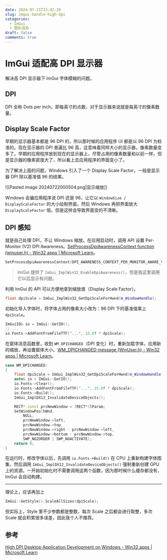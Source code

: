 ```yaml
---
date: 2024-07-21T23:42:26
slug: imgui-handle-high-dpi
categories:
  - ImGui
  - 图形渲染
draft: false
comments: true
---
```


# ImGui 适配高 DPI 显示器

<!-- more -->

解决高 DPI 显示器下 ImGui 字体模糊的问题。

## DPI

DPI 全称 Dots per inch，即每英寸的点数，对于显示器来说就是每英寸的像素数量。

## Display Scale Factor

早期的显示器基本都是 96 DPI 的，所以那时候的应用程序 UI 都是以 96 DPI 为标准的。现在显示器的 DPI 普遍比 96 高，这意味着同样大小的显示器，像素数量变多了。早期的应用程序放到现在的显示器上，尽管占用的像素数量和以前一样，但是显示器的像素密度大了，所以看上去应用程序的界面变小了。

为了解决上面的问题，Windows 引入了一个 Display Scale Factor，一般是显示器 DPI 除以基准值 96 的结果。

![[Pasted image 20240722000504.png|显示缩放]]

Windows 会骗应用程序说 DPI 还是 96，让它以 `WindowSize / DisplayScaleFactor` 的大小绘制界面，然后 Windows 再把界面放大 `DisplayScaleFactor` 倍。但是这样会导致界面变的不清晰。

## DPI 感知

就是自己处理 DPI，不让 Windows 缩放。在应用启动时，调用 API 设置 Per-Monitor (V2) DPI Awareness。[SetProcessDpiAwarenessContext function (winuser.h) - Win32 apps | Microsoft Learn](https://learn.microsoft.com/en-us/windows/win32/api/winuser/nf-winuser-setprocessdpiawarenesscontext)。

``` cpp
SetProcessDpiAwarenessContext(DPI_AWARENESS_CONTEXT_PER_MONITOR_AWARE_V2);
```

> ImGui 提供了 `ImGui_ImplWin32_EnableDpiAwareness()`，但是我这里调用它以后显示有问题。

利用 ImGui 的 API 可以方便地拿到缩放值（Display Scale Factor）。

``` cpp
float dpiScale = ImGui_ImplWin32_GetDpiScaleForHwnd(m_WindowHandle);
```

初始化导入字体时，将字体占用的像素大小改为：96 DPI 下的基准值乘上 `dpiScale`。

``` cpp
ImGuiIO& io = ImGui::GetIO();
// ...
io.Fonts->AddFontFromFileTTF("...", 15.0f * dpiScale);
```

在窗体消息函数里，收到 `WM_DPICHANGED`（DPI 变化）时，重新加载字体，应用新的缩放，再设置窗体大小。[WM_DPICHANGED message (WinUser.h) - Win32 apps | Microsoft Learn](https://learn.microsoft.com/en-us/windows/win32/hidpi/wm-dpichanged)。

``` cpp
case WM_DPICHANGED:
{
    float dpiScale = ImGui_ImplWin32_GetDpiScaleForHwnd(m_WindowHandle);
    auto& io = ImGui::GetIO();
    io.Fonts->Clear();
    io.Fonts->AddFontFromFileTTF("...", 15.0f * dpiScale);
    io.Fonts->Build();
    ImGui_ImplDX12_InvalidateDeviceObjects();

    RECT* const prcNewWindow = (RECT*)lParam;
    SetWindowPos(hWnd,
        NULL,
        prcNewWindow->left,
        prcNewWindow->top,
        prcNewWindow->right - prcNewWindow->left,
        prcNewWindow->bottom - prcNewWindow->top,
        SWP_NOZORDER | SWP_NOACTIVATE);
    return 0;
}
```

在运行时，修改字体以后，先调用 `io.Fonts->Build()` 在 CPU 上重新构建字体图集，然后调用 `ImGui_ImplDX12_InvalidateDeviceObjects()` 强制重新创建 GPU 上的资源。一开始初始化时不需要调用这两个函数，因为那时候什么缓存都没有，ImGui 会自动构建。

---

理论上，应该再加上

``` cpp
ImGui::GetStyle().ScaleAllSizes(dpiScale);
```

但实际上，Style 里不少参数都是整数，每次 Scale 之后都会进行取整，多次 Scale 就会积累很多误差，因此我个人不推荐。

## 参考

[High DPI Desktop Application Development on Windows - Win32 apps | Microsoft Learn](https://learn.microsoft.com/en-us/windows/win32/hidpi/high-dpi-desktop-application-development-on-windows)

